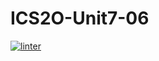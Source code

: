 # ICS2O-Unit7-06
[![linter](https://github.com/Aiden-Kwong/ICS2O-Unit7-06/workflows/linter/badge.svg)](https://github.com/marketplace/actions/super-linter)
